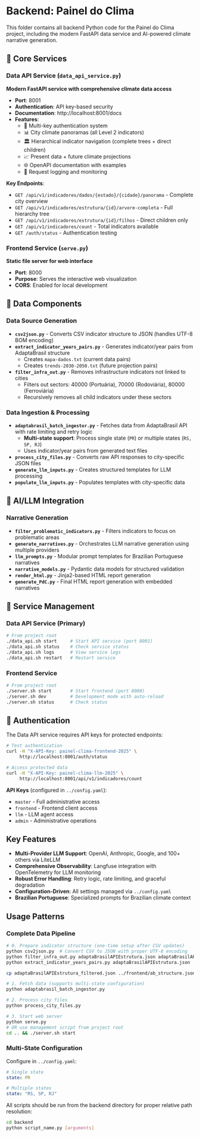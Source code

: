 # Backend: Painel do Clima

This folder contains all backend Python code for the Painel do Clima project, including the modern FastAPI data service and AI-powered climate narrative generation.

## 🚀 Core Services

### Data API Service (`data_api_service.py`)
**Modern FastAPI service with comprehensive climate data access**
- **Port**: 8001
- **Authentication**: API key-based security
- **Documentation**: http://localhost:8001/docs
- **Features**:
  - 🔐 Multi-key authentication system
  - 📊 City climate panoramas (all Level 2 indicators)
  - 🏛️ Hierarchical indicator navigation (complete trees + direct children)
  - 📈 Present data + future climate projections
  - 🌐 OpenAPI documentation with examples
  - 📝 Request logging and monitoring

**Key Endpoints**:
- `GET /api/v1/indicadores/dados/{estado}/{cidade}/panorama` - Complete city overview
- `GET /api/v1/indicadores/estrutura/{id}/arvore-completa` - Full hierarchy tree  
- `GET /api/v1/indicadores/estrutura/{id}/filhos` - Direct children only
- `GET /api/v1/indicadores/count` - Total indicators available
- `GET /auth/status` - Authentication testing

### Frontend Service (`serve.py`)
**Static file server for web interface**
- **Port**: 8000
- **Purpose**: Serves the interactive web visualization
- **CORS**: Enabled for local development

## 📡 Data Components

### Data Source Generation
- **`csv2json.py`** - Converts CSV indicator structure to JSON (handles UTF-8 BOM encoding)
- **`extract_indicator_years_pairs.py`** - Generates indicator/year pairs from AdaptaBrasil structure
  - Creates `mapa-dados.txt` (current data pairs)
  - Creates `trends-2030-2050.txt` (future projection pairs)
- **`filter_infra_out.py`** - Removes infrastructure indicators not linked to cities
  - Filters out sectors: 40000 (Portuária), 70000 (Rodoviária), 80000 (Ferroviária)
  - Recursively removes all child indicators under these sectors

### Data Ingestion & Processing
- **`adaptabrasil_batch_ingestor.py`** - Fetches data from AdaptaBrasil API with rate limiting and retry logic
  - **Multi-state support**: Process single state (`PR`) or multiple states (`RS, SP, RJ`)
  - Uses indicator/year pairs from generated text files
- **`process_city_files.py`** - Converts raw API responses to city-specific JSON files
- **`generate_llm_inputs.py`** - Creates structured templates for LLM processing
- **`populate_llm_inputs.py`** - Populates templates with city-specific data

## 🤖 AI/LLM Integration

### Narrative Generation
- **`filter_problematic_indicators.py`** - Filters indicators to focus on problematic areas
- **`generate_narratives.py`** - Orchestrates LLM narrative generation using multiple providers
- **`llm_prompts.py`** - Modular prompt templates for Brazilian Portuguese narratives
- **`narrative_models.py`** - Pydantic data models for structured validation
- **`render_html.py`** - Jinja2-based HTML report generation
- **`generate_PdC.py`** - Final HTML report generation with embedded narratives

## 🔧 Service Management

### Data API Service (Primary)
```bash
# From project root
./data_api.sh start     # Start API service (port 8001)
./data_api.sh status    # Check service status
./data_api.sh logs      # View service logs
./data_api.sh restart   # Restart service
```

### Frontend Service
```bash
# From project root  
./server.sh start       # Start frontend (port 8000)
./server.sh dev         # Development mode with auto-reload
./server.sh status      # Check status
```

## 🔐 Authentication

The Data API service requires API keys for protected endpoints:

```bash
# Test authentication
curl -H "X-API-Key: painel-clima-frontend-2025" \
     http://localhost:8001/auth/status

# Access protected data  
curl -H "X-API-Key: painel-clima-llm-2025" \
     http://localhost:8001/api/v1/indicadores/count
```

**API Keys** (configured in `../config.yaml`):
- `master` - Full administrative access
- `frontend` - Frontend client access
- `llm` - LLM agent access  
- `admin` - Administrative operations

## Key Features
- **Multi-Provider LLM Support**: OpenAI, Anthropic, Google, and 100+ others via LiteLLM
- **Comprehensive Observability**: Langfuse integration with OpenTelemetry for LLM monitoring
- **Robust Error Handling**: Retry logic, rate limiting, and graceful degradation
- **Configuration-Driven**: All settings managed via `../config.yaml`
- **Brazilian Portuguese**: Specialized prompts for Brazilian climate context

## Usage Patterns

### Complete Data Pipeline
```bash
# 0. Prepare indicator structure (one-time setup after CSV updates)
python csv2json.py  # Convert CSV to JSON with proper UTF-8 encoding
python filter_infra_out.py adaptaBrasilAPIEstrutura.json adaptaBrasilAPIEstrutura_filtered.json  # Remove infrastructure indicators
python extract_indicator_years_pairs.py adaptaBrasilAPIEstrutura.json .  # Generate data source files

cp adaptaBrasilAPIEstrutura_filtered.json ../frontend/ab_structure.json  # Update frontend

# 1. Fetch data (supports multi-state configuration)
python adaptabrasil_batch_ingestor.py

# 2. Process city files
python process_city_files.py

# 3. Start web server
python serve.py
# OR use management script from project root
cd .. && ./server.sh start
```

### Multi-State Configuration
Configure in `../config.yaml`:
```yaml
# Single state
state: PR

# Multiple states
state: "RS, SP, RJ"
```

All scripts should be run from the backend directory for proper relative path resolution:
```bash
cd backend
python script_name.py [arguments]
```
